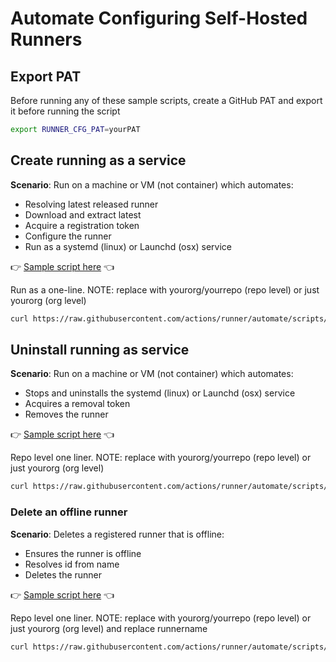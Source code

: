 # Automate Configuring Self-Hosted Runners


## Export PAT

Before running any of these sample scripts, create a GitHub PAT and export it before running the script

```bash
export RUNNER_CFG_PAT=yourPAT
```

## Create running as a service

**Scenario**: Run on a machine or VM (not container) which automates:

 - Resolving latest released runner
 - Download and extract latest
 - Acquire a registration token
 - Configure the runner
 - Run as a systemd (linux) or Launchd (osx) service

:point_right: [Sample script here](../scripts/create-latest-svc.sh) :point_left:

Run as a one-line. NOTE: replace with yourorg/yourrepo (repo level) or just yourorg (org level) 
```bash
curl https://raw.githubusercontent.com/actions/runner/automate/scripts/create-latest-svc.sh | bash -s yourorg/yourrepo
```

## Uninstall running as service 

**Scenario**: Run on a machine or VM (not container) which automates:

 - Stops and uninstalls the systemd (linux) or Launchd (osx) service
 - Acquires a removal token
 - Removes the runner

:point_right: [Sample script here](../scripts/remove-svc.sh) :point_left:

Repo level one liner.  NOTE: replace with yourorg/yourrepo (repo level) or just yourorg (org level) 
```bash
curl https://raw.githubusercontent.com/actions/runner/automate/scripts/remove-svc.sh | bash -s yourorg/yourrepo
```

### Delete an offline runner

**Scenario**: Deletes a registered runner that is offline:

 - Ensures the runner is offline
 - Resolves id from name
 - Deletes the runner

:point_right: [Sample script here](../scripts/delete.sh) :point_left:

Repo level one liner.  NOTE: replace with yourorg/yourrepo (repo level) or just yourorg (org level) and replace runnername
```bash
curl https://raw.githubusercontent.com/actions/runner/automate/scripts/remove-svc.sh | bash -s yourorg/yourrepo runnername
```
